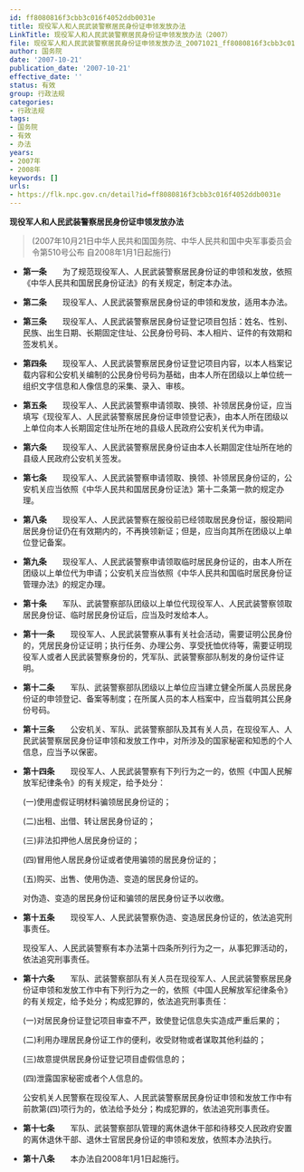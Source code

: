 ```yaml
---
id: ff8080816f3cbb3c016f4052ddb0031e
title: 现役军人和人民武装警察居民身份证申领发放办法
LinkTitle: 现役军人和人民武装警察居民身份证申领发放办法（2007）
file: 现役军人和人民武装警察居民身份证申领发放办法_20071021_ff8080816f3cbb3c016f4052ddb0031e.docx
author: 国务院
date: '2007-10-21'
publication_date: '2007-10-21'
effective_date: ''
status: 有效
group: 行政法规
categories:
- 行政法规
tags:
- 国务院
- 有效
- 办法
years:
- 2007年
- 2008年
keywords: []
urls:
- https://flk.npc.gov.cn/detail?id=ff8080816f3cbb3c016f4052ddb0031e
---
```


**现役军人和人民武装警察居民身份证申领发放办法**

> (2007年10月21日中华人民共和国国务院、中华人民共和国中央军事委员会令第510号公布 自2008年1月1日起施行)

- **第一条**　　为了规范现役军人、人民武装警察居民身份证的申领和发放，依照《中华人民共和国居民身份证法》的有关规定，制定本办法。

- **第二条**　　现役军人、人民武装警察居民身份证的申领和发放，适用本办法。

- **第三条**　　现役军人、人民武装警察居民身份证登记项目包括：姓名、性别、民族、出生日期、长期固定住址、公民身份号码、本人相片、证件的有效期和签发机关。

- **第四条**　　现役军人、人民武装警察居民身份证登记项目内容，以本人档案记载内容和公安机关编制的公民身份号码为基础，由本人所在团级以上单位统一组织文字信息和人像信息的采集、录入、审核。

- **第五条**　　现役军人、人民武装警察申请领取、换领、补领居民身份证，应当填写《现役军人、人民武装警察居民身份证申领登记表》，由本人所在团级以上单位向本人长期固定住址所在地的县级人民政府公安机关代为申请。

- **第六条**　　现役军人、人民武装警察居民身份证由本人长期固定住址所在地的县级人民政府公安机关签发。

- **第七条**　　现役军人、人民武装警察申请领取、换领、补领居民身份证的，公安机关应当依照《中华人民共和国居民身份证法》第十二条第一款的规定办理。

- **第八条**　　现役军人、人民武装警察在服役前已经领取居民身份证，服役期间居民身份证仍在有效期内的，不再换领新证；但是，应当向其所在团级以上单位登记备案。

- **第九条**　　现役军人、人民武装警察申请领取临时居民身份证的，由本人所在团级以上单位代为申请；公安机关应当依照《中华人民共和国临时居民身份证管理办法》的规定办理。

- **第十条**　　军队、武装警察部队团级以上单位代现役军人、人民武装警察领取居民身份证、临时居民身份证后，应当及时发给本人。

- **第十一条**　　现役军人、人民武装警察从事有关社会活动，需要证明公民身份的，凭居民身份证证明；执行任务、办理公务、享受抚恤优待等，需要证明现役军人或者人民武装警察身份的，凭军队、武装警察部队制发的身份证件证明。

- **第十二条**　　军队、武装警察部队团级以上单位应当建立健全所属人员居民身份证的申领登记、备案等制度；在所属人员的本人档案中，应当载明其公民身份号码。

- **第十三条**　　公安机关、军队、武装警察部队及其有关人员，在现役军人、人民武装警察居民身份证申领和发放工作中，对所涉及的国家秘密和知悉的个人信息，应当予以保密。

- **第十四条**　　现役军人、人民武装警察有下列行为之一的，依照《中国人民解放军纪律条令》的有关规定，给予处分：

  (一)使用虚假证明材料骗领居民身份证的；

  (二)出租、出借、转让居民身份证的；

  (三)非法扣押他人居民身份证的；

  (四)冒用他人居民身份证或者使用骗领的居民身份证的；

  (五)购买、出售、使用伪造、变造的居民身份证的。

  对伪造、变造的居民身份证和骗领的居民身份证予以收缴。

- **第十五条**　　现役军人、人民武装警察伪造、变造居民身份证的，依法追究刑事责任。

  现役军人、人民武装警察有本办法第十四条所列行为之一，从事犯罪活动的，依法追究刑事责任。

- **第十六条**　　军队、武装警察部队有关人员在现役军人、人民武装警察居民身份证申领和发放工作中有下列行为之一的，依照《中国人民解放军纪律条令》的有关规定，给予处分；构成犯罪的，依法追究刑事责任：

  (一)对居民身份证登记项目审查不严，致使登记信息失实造成严重后果的；

  (二)利用办理居民身份证工作的便利，收受财物或者谋取其他利益的；

  (三)故意提供居民身份证登记项目虚假信息的；

  (四)泄露国家秘密或者个人信息的。

  公安机关人民警察在现役军人、人民武装警察居民身份证申领和发放工作中有前款第(四)项行为的，依法给予处分；构成犯罪的，依法追究刑事责任。

- **第十七条**　　军队、武装警察部队管理的离休退休干部和待移交人民政府安置的离休退休干部、退休士官居民身份证的申领和发放，依照本办法执行。

- **第十八条**　　本办法自2008年1月1日起施行。
